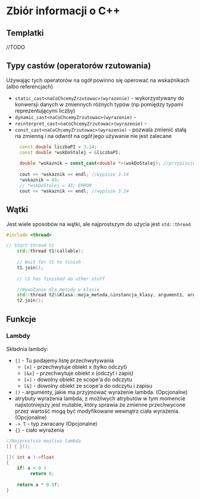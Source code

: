 # Zbiór informacji o C++


## Templatki

//TODO

## Typy castów (operatorów rzutowania)

Używając tych operatorów na ogół powinno się operować na wskaźnikach (albo referencjach)

- `static_cast<naCoChcemyZrzutowac>(wyrazenie)` - wykorzystywany do konwersji danych w zmiennych różnych typów (np pomiędzy typami reprezentującymi liczby)
- `dynamic_cast<naCoChcemyZrzutowac>(wyrazenie)` - 
- `reinterpret_cast<naCoChcemyZrzutowac>(wyrazenie)` - 
- `const_cast<naCoChcemyZrzutowac>(wyrazenie)` - pozwala zmienić stałą na zmienną i na odwrót na ogół jego używanie nie jest zalecane

```cpp
     const double liczbaPI = 3.14;
     const double *wskDoStalej = &liczbaPI;
 
     double *wskaznik = const_cast<double *>(wskDoStalej); //przypisujemy dane ze stałej do zwykłego wskaźnika
 
     cout << *wskaznik << endl; //wypisze 3.14
     *wskaznik = 43;
     // *wskDoStalej = 43; ERROR
     cout << *wskaznik << endl; //wypisze 3.14
```

## Wątki

Jest wiele sposobów na wątki, ale najprostszym do użycia jest `std::thread`

```cpp
#include <thread>

// Start thread t1
    std::thread t1(callable);
  
    // Wait for t1 to finish
    t1.join();
  
    // t1 has finished do other stuff

    //Wywołanie dla metody w klasie
    std::thread t2(&Klasa::moja_metoda,&instancja_klasy, argument1, argument2, argument3);
    t2.join();
```

## Funkcje

### Lambdy

Składnia lambdy:
- `[]` - Tu podajemy listę przechwytywania
  - `[x]` - przechwytuje obiekt x (tylko odczyt)
  - `[&x]` - przechwytuje obiekt x (odczyt i zapis)
  - `[=]` - dowolny obiekt ze scope'a do odczytu
  - `[&]` - dowolny obiekt ze scope'a do odczytu i zapisu
- `()` - argumenty, jakie ma przyjmować wyrażenie lambda. (Opcjonalne) 
- atrybuty wyrażenia lambda, z możliwych atrybutów w tym momencie najistotniejszy jest mutable, który sprawia że zmienne przechwycone przez wartość mogą być modyfikowane wewnątrz ciała wyrażenia. (Opcjonalne)
- `-> T` - typ zwracany (Opcjonalne)
- `{}` - ciało wyrażenia

```cpp
//Najprostsza możliwa lambda
[] { }();

[]( int a )->float
{
    if( a < 0 )
         return 0;
   
    return a * 0.5f;
}
```

